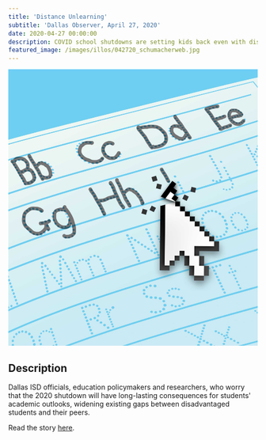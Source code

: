 ```yaml
---
title: 'Distance Unlearning'
subtitle: 'Dallas Observer, April 27, 2020'
date: 2020-04-27 00:00:00
description: COVID school shutdowns are setting kids back even with distance learning
featured_image: /images/illos/042720_schumacherweb.jpg
---
```


![](/images/illos/43020_distancelearning.jpg)

## Description
Dallas ISD officials, education policymakers and researchers, who worry that the 2020 shutdown will have long-lasting consequences for students' academic outlooks, widening existing gaps between disadvantaged students and their peers.

Read the story [here](https://www.dallasobserver.com/news/covid-slide-dallas-distance-learning-11903794). 
